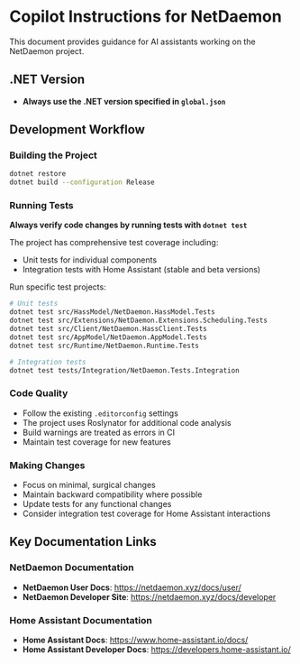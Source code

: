 # Copilot Instructions for NetDaemon

This document provides guidance for AI assistants working on the NetDaemon project.

## .NET Version

- **Always use the .NET version specified in `global.json`**

## Development Workflow

### Building the Project
```bash
dotnet restore
dotnet build --configuration Release
```

### Running Tests
**Always verify code changes by running tests with `dotnet test`**

The project has comprehensive test coverage including:
- Unit tests for individual components
- Integration tests with Home Assistant (stable and beta versions)

Run specific test projects:
```bash
# Unit tests
dotnet test src/HassModel/NetDaemon.HassModel.Tests
dotnet test src/Extensions/NetDaemon.Extensions.Scheduling.Tests
dotnet test src/Client/NetDaemon.HassClient.Tests
dotnet test src/AppModel/NetDaemon.AppModel.Tests
dotnet test src/Runtime/NetDaemon.Runtime.Tests

# Integration tests
dotnet test tests/Integration/NetDaemon.Tests.Integration
```

### Code Quality
- Follow the existing `.editorconfig` settings
- The project uses Roslynator for additional code analysis
- Build warnings are treated as errors in CI
- Maintain test coverage for new features

### Making Changes
- Focus on minimal, surgical changes
- Maintain backward compatibility where possible
- Update tests for any functional changes
- Consider integration test coverage for Home Assistant interactions

## Key Documentation Links

### NetDaemon Documentation
- **NetDaemon User Docs**: https://netdaemon.xyz/docs/user/
- **NetDaemon Developer Site**: https://netdaemon.xyz/docs/developer

### Home Assistant Documentation
- **Home Assistant Docs**: https://www.home-assistant.io/docs/
- **Home Assistant Developer Docs**: https://developers.home-assistant.io/